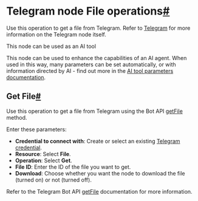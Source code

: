 [](https://github.com/n8n-io/n8n-docs/edit/main/docs/integrations/builtin/app-nodes/n8n-nodes-base.telegram/file-operations.md "Edit this page")

# Telegram node File operations[#](#telegram-node-file-operations "Permanent link")

Use this operation to get a file from Telegram. Refer to [Telegram](../) for more information on the Telegram node itself.

This node can be used as an AI tool

This node can be used to enhance the capabilities of an AI agent. When used in this way, many parameters can be set automatically, or with information directed by AI - find out more in the [AI tool parameters documentation](../../../../../advanced-ai/examples/using-the-fromai-function/).

## Get File[#](#get-file "Permanent link")

Use this operation to get a file from Telegram using the Bot API [getFile](https://core.telegram.org/bots/api#getfile) method.

Enter these parameters:

*   **Credential to connect with**: Create or select an existing [Telegram credential](../../../credentials/telegram/).
*   **Resource**: Select **File**.
*   **Operation**: Select **Get**.
*   **File ID**: Enter the ID of the file you want to get.
*   **Download**: Choose whether you want the node to download the file (turned on) or not (turned off).

Refer to the Telegram Bot API [getFile](https://core.telegram.org/bots/api#getfile) documentation for more information.